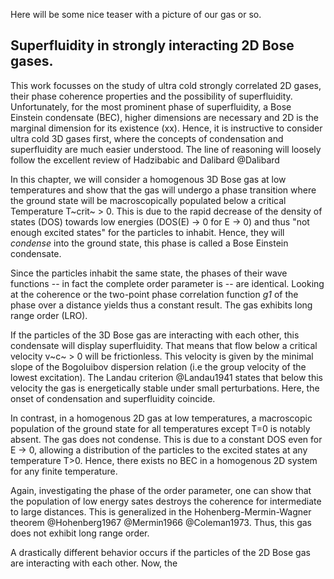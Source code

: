 Here will be some nice teaser with a picture of our gas or so.

## Superfluidity in strongly interacting 2D Bose gases.

This work focusses on the study of ultra cold strongly correlated 2D gases, their phase coherence properties and the possibility of superfluidity. Unfortunately, for the most prominent phase of superfluidity, a Bose Einstein condensate (BEC), higher dimensions are necessary and 2D is the marginal dimension for its existence (xx). Hence, it is instructive to consider ultra cold 3D gases first, where the concepts of condensation and superfluidity are much easier understood. The line of reasoning will loosely follow the excellent review of Hadzibabic and Dalibard @Dalibard

In this chapter, we will consider a homogenous 3D Bose gas at low temperatures and show that the gas will undergo a phase transition where the ground state will be macroscopically populated below a critical Temperature T~crit~ > 0. This is due to the rapid decrease of the density of states (DOS) towards low energies (DOS(E) → 0 for E → 0) and thus "not enough excited states" for the particles to inhabit. Hence, they will *condense* into the ground state, this phase is called a Bose Einstein condensate.

Since the particles inhabit the same state, the phases of their wave functions -- in fact the complete order parameter is -- are identical. Looking at the coherence or the two-point phase correlation function *g1* of the phase over a distance yields thus a constant result. The gas exhibits long range order (LRO).

If the particles of the 3D Bose gas are interacting with each other, this condensate will display superfluidity. That means that flow below a critical velocity v~c~ > 0 will be frictionless. This velocity is given by the minimal slope of the Bogoluibov dispersion relation (i.e the group velocity of the lowest excitation). The Landau criterion @Landau1941 states that below this velocity the gas is energetically stable under small perturbations.
Here, the onset of condensation and superfluidity coincide.

In contrast, in a homogenous 2D gas at low temperatures, a macroscopic population of the ground state for all temperatures except T=0 is notably absent. The gas does not condense. This is due to a constant DOS even for E → 0, allowing a distribution of the particles to the excited states at any temperature T>0.
Hence, there exists no BEC in a homogenous 2D system for any finite temperature.

Again, investigating the phase of the order parameter, one can show that the population of low energy sates destroys the coherence for intermediate to large distances. This is generalized in the Hohenberg-Mermin-Wagner theorem @Hohenberg1967 @Mermin1966 @Coleman1973. Thus, this gas does not exhibit long range order.

A drastically different behavior occurs if the particles of the 2D Bose gas are interacting with each other. Now, the
